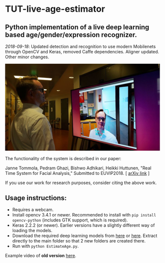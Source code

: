# TUT-live-age-estimator

## Python implementation of a live deep learning based age/gender/expression recognizer.

*2018-09-18*: Updated detection and recognition to use modern Mobilenets through OpenCV and Keras, removed Caffe dependencies. Aligner updated. Other minor changes.

![Image](doc/demo.jpg "demo")

The functionality of the system is described in our paper:

Janne Tommola, Pedram Ghazi, Bishwo Adhikari, Heikki Huttunen, "Real Time System for Facial Analysis," Submitted to EUVIP2018. [ [arXiv link](https://arxiv.org/abs/1809.05474]) ]

If you use our work for research purposes, consider citing the above work.

## Usage instructions:

  * Requires a webcam.
  * Install opencv 3.4.1 or newer. Recommended to install with `pip install opencv-python` (includes GTK support, which is required).
  * Keras 2.2.2 (or newer). Earlier versions have a slightly different way of loading the models.
  * Download the required deep learning models from [here](http://www.cs.tut.fi/~hehu/models.zip) or [here](https://tutfi-my.sharepoint.com/:u:/g/personal/janne_tommola_tut_fi/EcrQbRgnsydApRFsmsUbPfABcEK0arXtCe796Bt1x7_U7g?e=fQJN7Z). Extract directly to the main folder so that 2 new folders are created there.
  * Run with `python EstimateAge.py`.


Example video of <b>old version</b> <a href="https://youtu.be/Kfe5hKNwrCU">here</a>.


